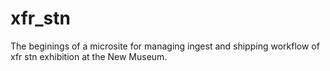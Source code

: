 xfr_stn
=======

The beginings of a microsite for managing ingest and shipping workflow of xfr stn exhibition at the New Museum.
